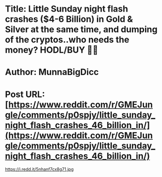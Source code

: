 # Title: Little Sunday night flash crashes ($4-6 Billion) in Gold & Silver at the same time, and dumping of the cryptos..who needs the money? HODL/BUY 💎🙌
# Author: MunnaBigDicc
# Post URL: [https://www.reddit.com/r/GMEJungle/comments/p0spjy/little_sunday_night_flash_crashes_46_billion_in/](https://www.reddit.com/r/GMEJungle/comments/p0spjy/little_sunday_night_flash_crashes_46_billion_in/)


https://i.redd.it/5nhanf7cx8g71.jpg